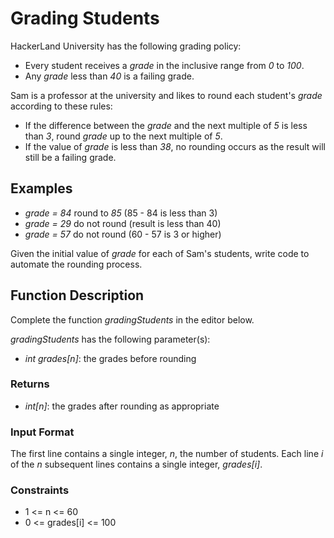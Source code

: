 # Grading Students

HackerLand University has the following grading policy:

- Every student receives a _grade_ in the inclusive range from _0_ to _100_.
- Any _grade_ less than _40_ is a failing grade.

Sam is a professor at the university and likes to round each student's _grade_
according to these rules:

- If the difference between the _grade_ and the next multiple of _5_ is less than
  _3_, round _grade_ up to the next multiple of _5_.
- If the value of _grade_ is less than _38_, no rounding occurs as the result
  will still be a failing grade.

## Examples

- _grade = 84_ round to _85_ (85 - 84 is less than 3)
- _grade = 29_ do not round (result is less than 40)
- _grade = 57_ do not round (60 - 57 is 3 or higher)

Given the initial value of _grade_ for each of Sam's students, write code to
automate the rounding process.

## Function Description

Complete the function _gradingStudents_ in the editor below.

_gradingStudents_ has the following parameter(s):

- _int grades[n]_: the grades before rounding

### Returns

- _int[n]_: the grades after rounding as appropriate

### Input Format

The first line contains a single integer, _n_, the number of students.
Each line _i_ of the _n_ subsequent lines contains a single integer, _grades[i]_.

### Constraints

- 1 <= n <= 60
- 0 <= grades[i] <= 100
